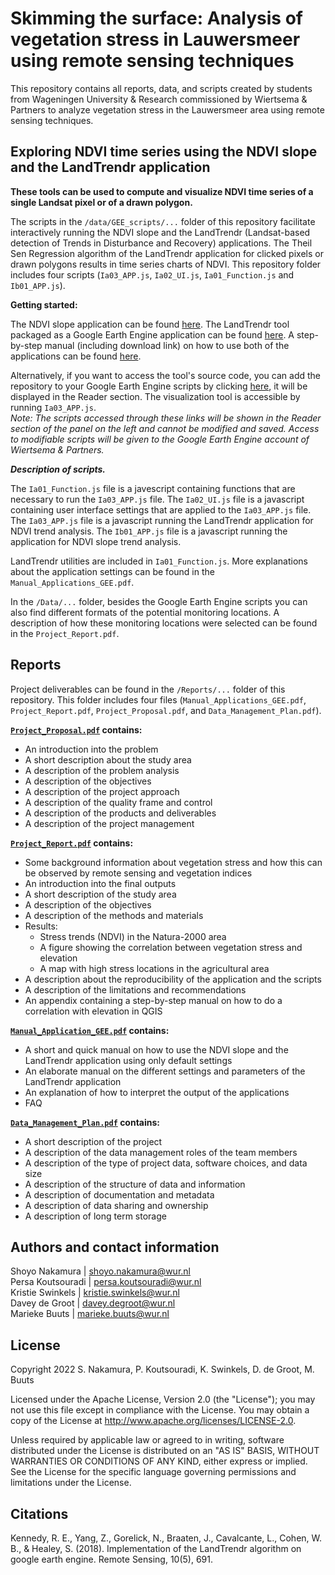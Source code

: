 # Skimming the surface: Analysis of vegetation stress in Lauwersmeer using remote sensing techniques 

This repository contains all reports, data, and scripts created by students from Wageningen University & Research commissioned by Wiertsema & Partners to analyze vegetation stress in the Lauwersmeer area using remote sensing techniques.

##  Exploring NDVI time series using the NDVI slope and the LandTrendr application

**These tools can be used to compute and visualize NDVI time series of a single Landsat pixel or of a drawn polygon.**

The scripts in the `/data/GEE_scripts/...` folder of this repository facilitate interactively running the NDVI slope and the LandTrendr (Landsat-based detection of Trends in Disturbance and Recovery) applications. The Theil Sen Regression algorithm of the LandTrendr application for clicked pixels or drawn polygons results in time series charts of NDVI. This repository folder includes four scripts (`Ia03_APP.js`, `Ia02_UI.js`, `Ia01_Function.js` and `Ib01_APP.js`).

**Getting started:**

The NDVI slope application can be found [here](https://code.earthengine.google.com/462b5d8c3488a9754392e8a9e050a2f0). The LandTrendr tool packaged as a Google Earth Engine application can be found [here](https://code.earthengine.google.com/70cd203347663ea507e15368f6c759e1). A step-by-step manual (including download link) on how to use both of the applications can be found [here](https://github.com/MBuuts/DORA_ViWi_App/blob/main/Reports/Manual_Applications_GEE.pdf). 

Alternatively, if you want to access the tool's source code, you can add the repository to your Google Earth Engine scripts by clicking [here](https://code.earthengine.google.com/?accept_repo=users/geewiertsema/NDVI_Apps), it will be displayed in the Reader section. The visualization tool is accessible by running `Ia03_APP.js`.   
_Note: The scripts accessed through these links will be shown in the Reader section of the panel on the left and cannot be modified and saved. Access to modifiable scripts will be given to the Google Earth Engine account of Wiertsema & Partners._

***Description of scripts.***  

The `Ia01_Function.js` file is a javescript containing functions that are necessary to run the `Ia03_APP.js` file. 
The `Ia02_UI.js` file is a javascript containing user interface settings that are applied to the `Ia03_APP.js` file.
The `Ia03_APP.js` file is a javascript running the LandTrendr application for NDVI trend analysis.
The `Ib01_APP.js` file is a javascript running the application for NDVI slope trend analysis.

LandTrendr utilities are included in `Ia01_Function.js`. More explanations about the application settings can be found in the `Manual_Applications_GEE.pdf`.

In the `/Data/...` folder, besides the Google Earth Engine scripts you can also find different formats of the potential monitoring locations. A description of how these monitoring locations were selected can be found in the `Project_Report.pdf`.

## Reports

Project deliverables can be found in the `/Reports/...` folder of this repository. This folder includes four files (`Manual_Applications_GEE.pdf`, `Project_Report.pdf`, `Project_Proposal.pdf`, and `Data_Management_Plan.pdf`). 

**[`Project_Proposal.pdf`](https://github.com/MBuuts/DORA_ViWi_App/blob/main/Reports/Project_Proposal.pdf) contains:**
- An introduction into the problem
- A short description about the study area
- A description of the problem analysis
- A description of the objectives
- A description of the project approach
- A description of the quality frame and control
- A description of the products and deliverables
- A description of the project management

**[`Project_Report.pdf`](https://github.com/MBuuts/Applications_Wiertsema_and_Partners_Lauwersmeer/blob/main/Reports/Project_Report.pdf) contains:**
- Some background information about vegetation stress and how this can be observed by remote sensing and vegetation indices
- An introduction into the final outputs
- A short description of the study area
- A description of the objectives
- A description of the methods and materials
- Results:
  - Stress trends (NDVI) in the Natura-2000 area 
  - A figure showing the correlation between vegetation stress and elevation
  - A map with high stress locations in the agricultural area
- A description about the reproducibility of the application and the scripts
- A description of the limitations and recommendations
- An appendix containing a step-by-step manual on how to do a correlation with elevation in QGIS

**[`Manual_Application_GEE.pdf`](https://github.com/MBuuts/DORA_ViWi_App/blob/main/Reports/Manual_Applications_GEE.pdf) contains:**
- A short and quick manual on how to use the NDVI slope and the LandTrendr application using only default settings
- An elaborate manual on the different settings and parameters of the LandTrendr application
- An explanation of how to interpret the output of the applications
- FAQ

**[`Data_Management_Plan.pdf`](https://github.com/MBuuts/DORA_ViWi_App/blob/main/Reports/Data_Management_Plan.pdf) contains:**
- A short description of the project
- A description of the data management roles of the team members
- A description of the type of project data, software choices, and data size
- A description of the structure of data and information
- A description of documentation and metadata
- A description of data sharing and ownership
- A description of long term storage


## Authors and contact information

Shoyo Nakamura | shoyo.nakamura@wur.nl  
Persa Koutsouradi | persa.koutsouradi@wur.nl  
Kristie Swinkels | kristie.swinkels@wur.nl  
Davey de Groot | davey.degroot@wur.nl  
Marieke Buuts | marieke.buuts@wur.nl  


## License

Copyright 2022 S. Nakamura, P. Koutsouradi, K. Swinkels, D. de Groot, M. Buuts 

Licensed under the Apache License, Version 2.0 (the "License"); you may not use this file except in compliance with the License.
You may obtain a copy of the License at http://www.apache.org/licenses/LICENSE-2.0.

Unless required by applicable law or agreed to in writing, software distributed under the License is distributed on an "AS IS" BASIS, WITHOUT WARRANTIES OR CONDITIONS OF ANY KIND, either express or implied. See the License for the specific language governing permissions and limitations under the License.


## Citations 

Kennedy, R. E., Yang, Z., Gorelick, N., Braaten, J., Cavalcante, L., Cohen, W. B., & Healey, S. (2018). Implementation of the LandTrendr algorithm on google earth engine. Remote Sensing, 10(5), 691.







